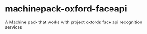 # machinepack-oxford-faceapi
A Machine pack that works with project oxfords face api recognition services
